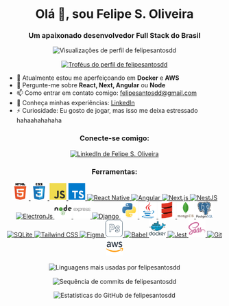 <h1 align="center">Olá 👋, sou Felipe S. Oliveira</h1>
<h3 align="center">Um apaixonado desenvolvedor Full Stack do Brasil</h3>

<p align="center">
<img src="https://komarev.com/ghpvc/?username=felipesantosdd&label=Profile%20views&color=0e75b6&style=flat" alt="Visualizações de perfil de felipesantosdd" />
</p>

<p align="center">
<a href="https://github.com/ryo-ma/github-profile-trophy">
<img align="center" justify="center" src="https://github-profile-trophy.vercel.app/?username=felipesantosdd&theme=radical&column=-1&margin-w=15" alt="Troféus do perfil de felipesantosdd" />
</a>
</p>

<ul>
<li>🌱 Atualmente estou me aperfeiçoando em <strong>Docker</strong> e <strong>AWS</strong></li>
<li>💬 Pergunte-me sobre <strong>React, Next, Angular</strong> ou <strong>Node</strong></li>
<li>📫 Como entrar em contato comigo: <a href="mailto:felipesantosdd@gmail.com">felipesantosdd@gmail.com</a></li>
<li>📄 Conheça minhas experiências: <a href="https://www.linkedin.com/in/felipe-oliver/">LinkedIn</a></li>
<li>⚡ Curiosidade: Eu gosto de jogar, mas isso me deixa estressado hahaahahahaha</li>
</ul>

<h3 align="center">Conecte-se comigo:</h3>
<p align="center">
<a href="https://linkedin.com/in/felipesantosdd" target="_blank">
<img align="center" src="https://raw.githubusercontent.com/rahuldkjain/github-profile-readme-generator/master/src/images/icons/Social/linked-in-alt.svg" alt="LinkedIn de Felipe S. Oliveira" height="30" width="40" />
</a>
</p>

<h3 align="center" >Ferramentas:</h3>
<div align="center" justify="center" >
 <p align="center">
    <a href="https://www.w3.org/html/" target="_blank" rel="noreferrer">
      <img src="https://raw.githubusercontent.com/devicons/devicon/master/icons/html5/html5-original-wordmark.svg" alt="HTML5" width="40" height="40" />
    </a>
    <a href="https://www.w3schools.com/css/" target="_blank" rel="noreferrer">
      <img src="https://raw.githubusercontent.com/devicons/devicon/master/icons/css3/css3-original-wordmark.svg" alt="CSS3" width="40" height="40" />
    </a>
    <a href="https://developer.mozilla.org/en-US/docs/Web/JavaScript" target="_blank" rel="noreferrer">
      <img src="https://raw.githubusercontent.com/devicons/devicon/master/icons/javascript/javascript-original.svg" alt="JavaScript" width="40" height="40" />
    </a>
    <a href="https://www.typescriptlang.org/" target="_blank" rel="noreferrer">
      <img src="https://raw.githubusercontent.com/devicons/devicon/master/icons/typescript/typescript-original.svg" alt="TypeScript" width="40" height="40" />
    </a>
    <a href="https://reactnative.dev/" target="_blank" rel="noreferrer">
      <img src="https://reactnative.dev/img/header_logo.svg" alt="React Native" width="40" height="40" />
    </a>
    <a href="https://www.w3schools.com/angular/" target="_blank" rel="noreferrer">
      <img src="https://www.vectorlogo.zone/logos/angular/angular-icon.svg" alt="Angular" width="40" height="40" />
    </a>
    <a href="https://nextjs.org/" target="_blank" rel="noreferrer">
      <img src="https://cdn.worldvectorlogo.com/logos/nextjs-2.svg" alt="Next.js" width="40" height="40" />
    </a>
    <a href="https://nestjs.com/" target="_blank" rel="noreferrer">
      <img src="https://www.vectorlogo.zone/logos/nestjs/nestjs-icon.svg" alt="NestJS" width="40" height="40" />
    </a>
    <a href="https://nestjs.com/" target="_blank" rel="noreferrer">
      <img src="https://www.vectorlogo.zone/logos/electronjs/electronjs-icon.svg" alt="ElectronJs" width="40" height="40" />
    </a>
    <a href="https://nodejs.org" target="_blank" rel="noreferrer">
      <img src="https://raw.githubusercontent.com/devicons/devicon/master/icons/nodejs/nodejs-original-wordmark.svg" alt="Node.js" width="40" height="40" />
    </a>
    <a href="https://expressjs.com" target="_blank" rel="noreferrer">
      <img src="https://raw.githubusercontent.com/devicons/devicon/master/icons/express/express-original-wordmark.svg" alt="Express" width="40" height="40" />
    </a>
    <a href="https://www.djangoproject.com/" target="_blank" rel="noreferrer">
      <img src="https://cdn.worldvectorlogo.com/logos/django.svg" alt="Django" width="40" height="40" />
    </a>
    <a href="https://www.python.org" target="_blank" rel="noreferrer">
      <img src="https://raw.githubusercontent.com/devicons/devicon/master/icons/python/python-original.svg" alt="Python" width="40" height="40" />
    </a>
    <a href="https://www.java.com" target="_blank" rel="noreferrer">
      <img src="https://raw.githubusercontent.com/devicons/devicon/master/icons/java/java-original.svg" alt="Java" width="40" height="40" />
    </a>
    <a href="https://www.scala-lang.org" target="_blank" rel="noreferrer">
      <img src="https://raw.githubusercontent.com/devicons/devicon/master/icons/scala/scala-original.svg" alt="Scala" width="40" height="40" />
    </a>
    <a href="https://www.mongodb.com/" target="_blank" rel="noreferrer">
      <img src="https://raw.githubusercontent.com/devicons/devicon/master/icons/mongodb/mongodb-original-wordmark.svg" alt="MongoDB" width="40" height="40" />
    </a>
    <a href="https://www.postgresql.org" target="_blank" rel="noreferrer">
      <img src="https://raw.githubusercontent.com/devicons/devicon/master/icons/postgresql/postgresql-original-wordmark.svg" alt="PostgreSQL" width="40" height="40" />
    </a>
    <a href="https://www.sqlite.org/" target="_blank" rel="noreferrer">
      <img src="https://www.vectorlogo.zone/logos/sqlite/sqlite-icon.svg" alt="SQLite" width="40" height="40" />
    </a>
    <a href="https://tailwindcss.com/" target="_blank" rel="noreferrer">
      <img src="https://www.vectorlogo.zone/logos/tailwindcss/tailwindcss-icon.svg" alt="Tailwind CSS" width="40" height="40" />
    </a>
    <a href="https://www.figma.com/" target="_blank" rel="noreferrer">
      <img src="https://www.vectorlogo.zone/logos/figma/figma-icon.svg" alt="Figma" width="40" height="40" />
    </a>
    <a href="https://www.photoshop.com/en" target="_blank" rel="noreferrer">
      <img src="https://raw.githubusercontent.com/devicons/devicon/master/icons/photoshop/photoshop-line.svg" alt="Photoshop" width="40" height="40" />
    </a>
    <a href="https://babeljs.io/" target="_blank" rel="noreferrer">
      <img src="https://www.vectorlogo.zone/logos/babeljs/babeljs-icon.svg" alt="Babel" width="40" height="40" />
    </a>
    <a href="https://www.docker.com/" target="_blank" rel="noreferrer">
      <img src="https://raw.githubusercontent.com/devicons/devicon/master/icons/docker/docker-original-wordmark.svg" alt="Docker" width="40" height="40" />
    </a>
    <a href="https://jestjs.io" target="_blank" rel="noreferrer">
      <img src="https://www.vectorlogo.zone/logos/jestjsio/jestjsio-icon.svg" alt="Jest" width="40" height="40" />
    </a>
    <a href="https://sass-lang.com" target="_blank" rel="noreferrer">
      <img src="https://raw.githubusercontent.com/devicons/devicon/master/icons/sass/sass-original.svg" alt="Sass" width="40" height="40" />
    </a>
    <a href="https://git-scm.com/" target="_blank" rel="noreferrer">
      <img src="https://www.vectorlogo.zone/logos/git-scm/git-scm-icon.svg" alt="Git" width="40" height="40" />
    </a>
    <a href="https://aws.amazon.com" target="_blank" rel="noreferrer">
      <img src="https://raw.githubusercontent.com/devicons/devicon/master/icons/amazonwebservices/amazonwebservices-original-wordmark.svg" alt="AWS" width="40" height="40" />
    </a>

<p>
<img align="center" src="https://github-readme-stats.vercel.app/api/top-langs?username=felipesantosdd&show_icons=true&theme=radical&locale=pt-BR&layout=compact" alt="Linguagens mais usadas por felipesantosdd" />
<p>
<img align="center" src="https://github-readme-streak-stats.herokuapp.com/?user=felipesantosdd&theme=radical&locale=pt-BR" alt="Sequência de commits de felipesantosdd" />
</p>
</p>

<p>
<img align="center" src="https://github-readme-stats.vercel.app/api?username=felipesantosdd&theme=radical&show_icons=true&locale=pt-BR" alt="Estatísticas do GitHub de felipesantosdd" />
</p>

</div>
